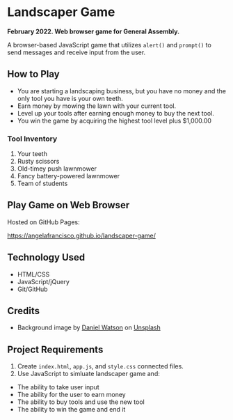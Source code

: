 # Landscaper Game

**February 2022. Web browser game for General Assembly.**

A browser-based JavaScript game that utilizes `alert()` and `prompt()` to send messages and receive input from the user. 


## How to Play

- You are starting a landscaping business, but you have no money and the only tool you have is your own teeth.
- Earn money by mowing the lawn with your current tool.
- Level up your tools after earning enough money to buy the next tool.
- You win the game by acquiring the highest tool level plus $1,000.00

### Tool Inventory
1. Your teeth
1. Rusty scissors
1. Old-timey push lawnmower
1. Fancy battery-powered lawnmower
1. Team of students


## Play Game on Web Browser

Hosted on GitHub Pages:

https://angelafrancisco.github.io/landscaper-game/


## Technology Used

- HTML/CSS
- JavaScript/jQuery
- Git/GitHub


## Credits

- Background image by [Daniel Watson](https://unsplash.com/@danielwatsondesign?utm_source=unsplash&utm_medium=referral&utm_content=creditCopyText) on [Unsplash](https://unsplash.com/?utm_source=unsplash&utm_medium=referral&utm_content=creditCopyText)
  

## Project Requirements

1. Create `index.html`, `app.js`, and `style.css` connected files.
1. Use JavaScript to simluate landscaper game and:  

- The ability to take user input 
- The ability for the user to earn money
- The ability to buy tools and use the new tool
- The ability to win the game and end it 
